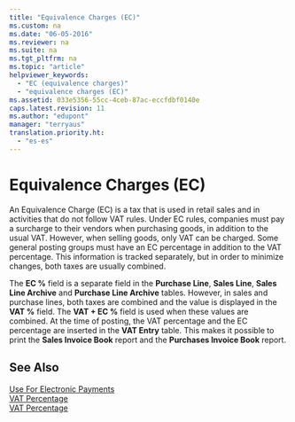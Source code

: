 ```yaml
---
title: "Equivalence Charges (EC)"
ms.custom: na
ms.date: "06-05-2016"
ms.reviewer: na
ms.suite: na
ms.tgt_pltfrm: na
ms.topic: "article"
helpviewer_keywords: 
  - "EC (equivalence charges)"
  - "equivalence charges (EC)"
ms.assetid: 033e5356-55cc-4ceb-87ac-eccfdbf0140e
caps.latest.revision: 11
ms.author: "edupont"
manager: "terryaus"
translation.priority.ht: 
  - "es-es"
---
```

# Equivalence Charges (EC)
An Equivalence Charge \(EC\) is a tax that is used in retail sales and in activities that do not follow VAT rules. Under EC rules, companies must pay a surcharge to their vendors when purchasing goods, in addition to the usual VAT. However, when selling goods, only VAT can be charged. Some general posting groups must have an EC percentage in addition to the VAT percentage. This information is tracked separately, but in order to minimize changes, both taxes are usually combined.  
  
 The **EC %** field is a separate field in the **Purchase Line**, **Sales Line**, **Sales Line Archive** and **Purchase Line Archive** tables. However, in sales and purchase lines, both taxes are combined and the value is displayed in the **VAT %** field. The **VAT \+ EC %** field is used when these values are combined. At the time of posting, the VAT percentage and the EC percentage are inserted in the **VAT Entry** table. This makes it possible to print the **Sales Invoice Book** report and the **Purchases Invoice Book** report.  
  
## See Also  
 [Use For Electronic Payments](../../LocalFunctionalityForMicrosoftDynamicsNav2016/Spain/-$-t_288_10705-use-for-electronic-payments-$-.md)   
 [VAT Percentage](../../LocalFunctionalityForMicrosoftDynamicsNav2016/Spain/-$-t_254_10700-vat-percentage-$-.md)   
 [VAT Percentage](../../LocalFunctionalityForMicrosoftDynamicsNav2016/Spain/-$-t_325_10701-vat-percentage-$-.md)